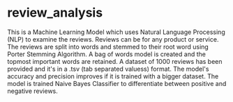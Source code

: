 # review_analysis

This is a Machine Learning Model which uses Natural Language Processing (NLP) to examine the reviews. 
Reviews can be for any product or service.
The reviews are split into words and stemmed to their root word using Porter Stemming Algorithm.
A bag of words model is created and the topmost important words are retained.
A dataset of 1000 reviews has been provided and it's in a .tsv (tab separated valuess) format.
The model's accuracy and precision improves if it is trained with a bigger dataset.
The model is trained Naive Bayes Classifier to differentiate between positive and negative reviews.
